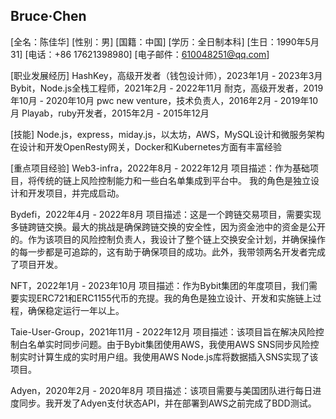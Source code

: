 Bruce·Chen
-------
[全名：陈佳华]
[性别：男]
[国籍：中国]
[学历：全日制本科]
[生日：1990年5月31]
[电话：+86 17621398980]
[电子邮件：610048251@qq.com]

[职业发展经历]
HashKey，高级开发者（钱包设计师），2023年1月 - 2023年3月
Bybit，Node.js全栈工程师，2021年2月 - 2022年11月
耐克，高级开发者，2019年10月 - 2020年10月
pwc new venture，技术负责人，2016年2月 - 2019年10月
Playab，ruby开发者，2015年2月 - 2015年12月

[技能]
Node.js，express，miday.js，以太坊，AWS，MySQL设计和微服务架构
在设计和开发OpenResty网关，Docker和Kubernetes方面有丰富经验

[重点项目经验]
Web3-infra，2022年8月 - 2022年12月
项目描述：作为基础项目，将传统的链上风险控制能力和一些白名单集成到平台中。
我的角色是独立设计和开发项目，并完成启动。

Bydefi，2022年4月 - 2022年8月
项目描述：这是一个跨链交易项目，需要实现多链跨链交换。最大的挑战是确保跨链交换的安全性，因为资金池中的资金是公开的。作为该项目的风险控制负责人，我设计了整个链上交换安全计划，并确保操作的每一步都是可追踪的，这有助于确保项目的成功。此外，我带领两名开发者完成了项目开发。

NFT，2022年1月 - 2023年10月
项目描述：作为Bybit集团的年度项目，我们需要实现ERC721和ERC1155代币的充提。我的角色是独立设计、开发和实施链上过程，确保稳定运行一年以上。

Taie-User-Group，2021年11月 - 2022年12月
项目描述：该项目旨在解决风险控制白名单实时同步问题。由于Bybit集团使用AWS，我使用AWS SNS同步风险控制实时计算生成的实时用户组。我使用AWS Node.js库将数据插入SNS实现了该项目。

Adyen，2020年2月 - 2020年8月
项目描述：该项目需要与美国团队进行每日进度同步。我开发了Adyen支付状态API，并在部署到AWS之前完成了BDD测试。